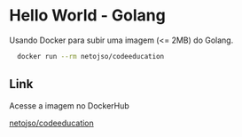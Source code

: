 # Hello World - Golang

Usando Docker para subir uma imagem (<= 2MB) do Golang.

```bash
  docker run --rm netojso/codeeducation
```

## Link

Acesse a imagem no DockerHub

[netojso/codeeducation](https://github.com/matiassingers/awesome-readme)

